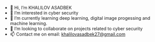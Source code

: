 - 👋 Hi, I’m KHALILOV ASADBEK
- 👀 I’m interested in cyber security
- 🌱 I’m currently learning deep learning, digital image progessing and machine learning.
- 💞️ I’m looking to collaborate on projects related to cyber security
- 📫 Contact me on email: khalilovasadbek27@gmail.com

<!---
Khai2708/Khai2708 is a ✨ special ✨ repository because its `README.md` (this file) appears on your GitHub profile.
You can click the Preview link to take a look at your changes.
--->
